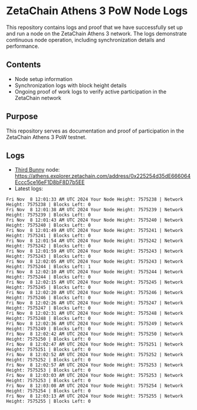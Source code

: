 # ZetaChain Athens 3 PoW Node Logs
This repository contains logs and proof that we have successfully set up and run a node on the ZetaChain Athens 3 network. The logs demonstrate continuous node operation, including synchronization details and performance.

## Contents
- Node setup information
- Synchronization logs with block height details
- Ongoing proof of work logs to verify active participation in the ZetaChain network

## Purpose
This repository serves as documentation and proof of participation in the ZetaChain Athens 3 PoW testnet.

## Logs

- [Third Bunny](https://thirdbunny.xyz/) node: https://athens.explorer.zetachain.com/address/0x225254d35dE666064Eccc5ce16eF1D8bF8D7b5EE
- Latest logs:
```
Fri Nov  8 12:01:33 AM UTC 2024 Your Node Height: 7575238 | Network Height: 7575238 | Blocks Left: 0
Fri Nov  8 12:01:38 AM UTC 2024 Your Node Height: 7575239 | Network Height: 7575239 | Blocks Left: 0
Fri Nov  8 12:01:43 AM UTC 2024 Your Node Height: 7575240 | Network Height: 7575240 | Blocks Left: 0
Fri Nov  8 12:01:49 AM UTC 2024 Your Node Height: 7575241 | Network Height: 7575241 | Blocks Left: 0
Fri Nov  8 12:01:54 AM UTC 2024 Your Node Height: 7575242 | Network Height: 7575242 | Blocks Left: 0
Fri Nov  8 12:01:59 AM UTC 2024 Your Node Height: 7575243 | Network Height: 7575243 | Blocks Left: 0
Fri Nov  8 12:02:05 AM UTC 2024 Your Node Height: 7575243 | Network Height: 7575244 | Blocks Left: 1
Fri Nov  8 12:02:10 AM UTC 2024 Your Node Height: 7575244 | Network Height: 7575244 | Blocks Left: 0
Fri Nov  8 12:02:15 AM UTC 2024 Your Node Height: 7575245 | Network Height: 7575245 | Blocks Left: 0
Fri Nov  8 12:02:20 AM UTC 2024 Your Node Height: 7575246 | Network Height: 7575246 | Blocks Left: 0
Fri Nov  8 12:02:26 AM UTC 2024 Your Node Height: 7575247 | Network Height: 7575247 | Blocks Left: 0
Fri Nov  8 12:02:31 AM UTC 2024 Your Node Height: 7575248 | Network Height: 7575248 | Blocks Left: 0
Fri Nov  8 12:02:36 AM UTC 2024 Your Node Height: 7575249 | Network Height: 7575249 | Blocks Left: 0
Fri Nov  8 12:02:42 AM UTC 2024 Your Node Height: 7575250 | Network Height: 7575250 | Blocks Left: 0
Fri Nov  8 12:02:47 AM UTC 2024 Your Node Height: 7575251 | Network Height: 7575251 | Blocks Left: 0
Fri Nov  8 12:02:52 AM UTC 2024 Your Node Height: 7575252 | Network Height: 7575252 | Blocks Left: 0
Fri Nov  8 12:02:57 AM UTC 2024 Your Node Height: 7575253 | Network Height: 7575253 | Blocks Left: 0
Fri Nov  8 12:03:03 AM UTC 2024 Your Node Height: 7575253 | Network Height: 7575253 | Blocks Left: 0
Fri Nov  8 12:03:08 AM UTC 2024 Your Node Height: 7575254 | Network Height: 7575254 | Blocks Left: 0
Fri Nov  8 12:03:13 AM UTC 2024 Your Node Height: 7575255 | Network Height: 7575255 | Blocks Left: 0
```
